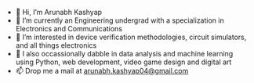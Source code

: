 - 👋 Hi, I’m Arunabh Kashyap
- 🌱 I’m currently an Engineering undergrad with a specialization in Electronics and Communications
- 👀 I’m interested in device verification methodologies, circuit simulators, and all things electronics
- 🎲️ I also occassionally dabble in data analysis and machine learning using Python, web development, video game design and digital art
- 📫 Drop me a mail at arunabh.kashyap04@gmail.com

<!---
ArunavK/ArunavK is a ✨ special ✨ repository because its `README.md` (this file) appears on your GitHub profile.
You can click the Preview link to take a look at your changes.
--->
